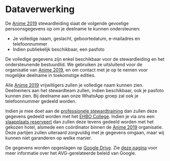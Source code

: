 # Dataverwerking

De [Anime 2019](https://animecon.nl) stewardleiding slaat de volgende gevoelige persoonsgegevens op
om je deelname te kunnen ondersteunen:

<ul>
  <li>Je volledige naam, geslacht, geboortedatum, e-mailadres en telefoonnummer</li>
  <li>Indien publiekelijk beschikbaar, een pasfoto</li>
</ul>

De volledige gegevens zijn enkel beschikbaar voor de stewardleiding en het ondersteunende
bestuurdlid. We gebruiken ze uitsluitend voor de organisatie van [Anime 2019](https://animecon.nl),
en om contact met je op te nemen voor mogelijke deelname in toekomstige edities.

Alle [Anime 2019](https://animecon.nl) vrijwilligers zullen je volledige naam kunnen zien. Deelnemers
aan het stewardteam zullen, indien beschikbaar, ook je pasfoto kunnen zien. Bij deelname aan onze
WhatsApp groep zal ook je telefoonnummer gedeeld worden.

Indien je mee doet aan de [professionele stewardtraining](training.html) dan zullen deze gegevens
gedeeld worden met het [EHBO College](https://ehbocollege.nl/). Indien je via ons een
[slaapplaats reserveert](hotel.html) dan zullen deze tevens gedeeld worden met het gekozen hotel,
alsmede een coördinator binnen de [Anime 2019](https://animecon.nl) organisatie. Deze partijen
zullen uiteraard zorgvuldig met je gegevens omgaan, maar wij kunnen niet garanderen op welke manier.

De gegevens worden opgeslagen op [Google Drive](https://www.google.com/drive/).
Zie [deze pagina](https://privacy.google.com/businesses/compliance/#!?modal_active=none) voor meer
informatie over het AVG-gerelateerde beleid van Google.
